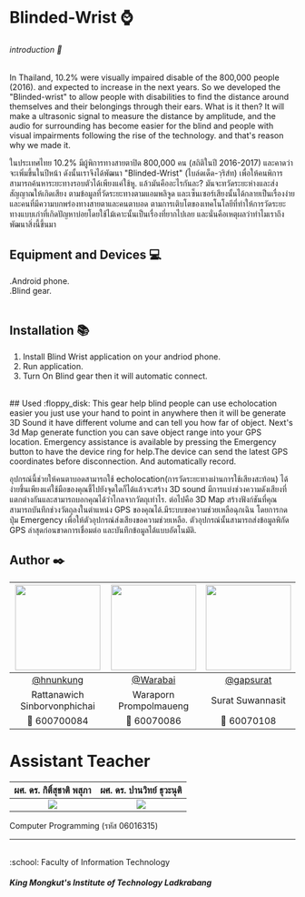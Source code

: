 
# Blinded-Wrist :watch:
###### introduction :speech_balloon:
In Thailand, 10.2% were visually impaired disable of the 800,000 people (2016). and expected to increase in the next years. So we developed the "Blinded-wrist" to allow people with disabilities to find the distance around themselves and their belongings through their ears. What is it then? It will make a ultrasonic signal to measure the distance by amplitude, and the audio for surrounding has become easier for the blind and people with visual impairments following the rise of the technology. and that's reason why we made it.


ในประเทศไทย 10.2% มีผู้พิการทางสายตาปิด 800,000 คน (สถิติในปี 2016-2017) และคาดว่าจะเพิ่มขึ้นในปีหน้า ดังนั้นเราจึงได้พัฒนา "Blinded-Wrist" (ไบล์ดเด็ด-วฺริส์ท) เพื่อให้คนพิการสามารถค้นหาระยะทางรอบตัวได้เพียงแค่ใช้หู. แล้วมันคืออะไรกันละ? มันจะทวัดระยะห่างและส่งสัญญาณให้เกิดเสียง ตามข้อมูลที่วัดระยะทางตามแอมพลิจูด และเซ็นเซอร์เสียงนั้นได้กลายเป็นเรื่องง่ายและคนที่มีความบกพร่องทางสายตาและคนตาบอด ตามการเติบโตของเทคโนโลยีที่ทำให้การวัดระยะทางแบบเก่าที่เกิดปัญหาบ่อยโดยใช้ไม้เคาะนั้นเป็นเรื่องที่ยากไปเลย และนั่นคือเหตุผลว่าทำไมเราถึงพัฒนาสิ่งนี้ขึ้นมา
<br>

## Equipment and Devices :computer:
.Android phone.<br>
.Blind gear.<br>
<br>
## Installation :books:
1.  Install  Blind Wrist application on your andriod phone.
2. Run application.
3.  Turn On Blind gear then it will automatic connect.

<br>
##  Used :floppy_disk:
This gear help blind people can use echolocation easier you just use your hand to point in anywhere then it will be generate 3D Sound
it have different volume and can tell you how far of object. Next's 3d Map generate function you can save object range into your GPS location. Emergency assistance is available by pressing the Emergency button to have the device ring for help.The device can send the latest GPS coordinates before disconnection. And automatically record.


อุปกรณ์นี้ช่วยให้คนตาบอดสามารถใช้ echolocation(การวัดระยะทางผ่านการใช้เสียงสะท้อน) ได้ง่ายขึ้นเพียงแค่ใช้มือของคุณชี้ไปยังจุดใดก็ได้แล้วจะสร้าง 3D sound
มีการแบ่งช่วงความดังเสียงที่แตกต่างกันและสามารถบอกคุณได้ว่าไกลจากวัตถุเท่าไร. ต่อไปคือ 3D Map สร้างฟังก์ชันที่คุณสามารถบันทึกช่วงวัตถุลงในตำแหน่ง GPS ของคุณได้.มีระบบขอความช่วยเหลือฉุกเฉิน โดยการกดปุ่ม Emergency เพื่อให้ตัวอุปกรณ์ส่งเสียงขอความช่วยเหลือ. ตัวอุปกรณ์นั้นสามารถส่งข้อมูลพิกัด GPS ล่าสุดก่อนขาดการเชื่อมต่อ และบันทึกข้อมูลได้แบบอัตโนมัติ.
<br>
## Author :black_nib:
|<a href="https://www.facebook.com/Hnunkungs"><img src="https://scontent.fbkk1-1.fna.fbcdn.net/v/t1.0-9/21231649_1401222876663807_4916051055713184915_n.jpg?_nc_fx=fbkk1-3&_nc_cat=0&oh=93d193b540fca3b7bde0e653b92025b6&oe=5B6642D8" width="150px"></a>  |<a href="https://www.facebook.com/shiroi.youkai"><img src="https://scontent.fbkk1-3.fna.fbcdn.net/v/t31.0-8/16722685_1255703587857826_3736045301934198990_o.jpg?_nc_cat=0&oh=fd767662b9c942e88680f484db4119f1&oe=5B565177"  height="150"></a>  |<a href="https://www.facebook.com/botgapp"><img src="https://scontent.fbkk1-2.fna.fbcdn.net/v/t1.0-9/26730776_1640973582616182_1747020199734670074_n.jpg?_nc_fx=fbkk1-3&_nc_cat=0&oh=4baf73275c6ae29e3674ce71c2a2b6d7&oe=5B5F3B98" width="150px"></a>|
|:-:|:-:|:-:|
|[@hnunkung](https://github.com/hnunkung)|[@Warabai](https://github.com/60070086)|[@gapsurat](https://github.com/gapsurat)|
|Rattanawich Sinborvonphichai|Waraporn Prompolmaueng|Surat Suwannasit|
|:boy: 600700084|:woman: 60070086|:boy: 60070108|


# Assistant Teacher
|ผศ. ดร. กิติ์สุชาติ พสุภา|ผศ. ดร. ปานวิทย์ ธุวะนุติ|
|:-:|:-:|
|![](http://www.it.kmitl.ac.th/system/files/personnel_pics/100510_Panwit.png?1274681450)|![](http://www.it.kmitl.ac.th/system/files/personnel_pics/002.jpg?1316661597)|

Computer Programming (รหัส 06016315)

---
<br>
 :school: Faculty of Information Technology

#####  King Mongkut's Institute of Technology Ladkrabang
